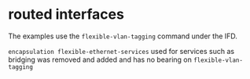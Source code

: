 # routed interfaces

The examples use the ```flexible-vlan-tagging``` command under the IFD.

```encapsulation flexible-ethernet-services``` used for services such as bridging was removed and added and has no bearing on ```flexible-vlan-tagging```
